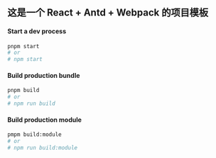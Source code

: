 ## 这是一个 React + Antd + Webpack 的项目模板

#### Start a dev process

```bash
pnpm start
# or
# npm start
```

#### Build production bundle

```bash
pnpm build
# or
# npm run build
```
#### Build production module

```bash
pmpm build:module
# or
# npm run build:module
```